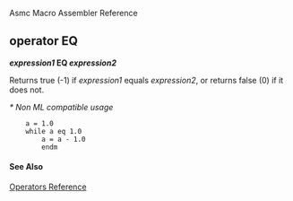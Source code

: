Asmc Macro Assembler Reference

## operator EQ

**_expression1_ EQ _expression2_**

Returns true (-1) if _expression1_ equals _expression2_, or returns false (0) if it does not.

_* Non ML compatible usage_
```
    a = 1.0
    while a eq 1.0
        a = a - 1.0
        endm
```
#### See Also

[Operators Reference](readme.md)

